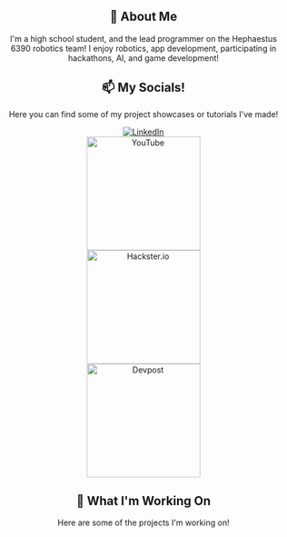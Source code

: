 <div align="center">
    <h2>🚀 About Me</h2>
    <p>I'm a high school student, and the lead programmer on the Hephaestus 6390 robotics team! I enjoy robotics, app development, participating in hackathons, AI, and game development!</p>
</div>

<div align="center">
    <h2>📫 My Socials!</h2>
    <p>Here you can find some of my project showcases or tutorials I've made!</p>
</div>

<div align="center">
    <a href="https://www.linkedin.com/in/mahdi-syed-5997972b6">
        <img src="https://img.shields.io/badge/LinkedIn-0077B5?style=for-the-badge&logo=linkedin&logoColor=white" alt="LinkedIn"/>
    </a>
</div>

<div align="center">
    <a href="http://www.youtube.com/@mahdisyed1682">
        <img src="https://th.bing.com/th/id/OIP.sCtdNjphAin-gugu0MNptAHaEK?rs=1&pid=ImgDetMain" alt="YouTube" width="200"/>
    </a>
</div>

<div align="center">
    <a href="https://www.hackster.io/mahditsyed">
        <img src="https://th.bing.com/th/id/OIP.rP47w6jSB14KJzzxGD3rmwAAAA?rs=1&pid=ImgDetMain" alt="Hackster.io" width="200"/>
    </a>
</div>

<div align="center">
    <a href="https://devpost.com/mahditsyed?ref_content=user-portfolio&ref_feature=portfolio&ref_medium=global-nav">
        <img src="https://www.pngitem.com/pimgs/m/272-2723578_view-project-sign-hd-png-download.png" alt="Devpost" width="200"/>
    </a>
</div>

<div align="center">
    <h2>🔭 What I'm Working On</h2>
    <p>Here are some of the projects I'm working on!</p>
</div>

<!--
**MahditS/MahditS** is a ✨ _special_ ✨ repository because its `README.md` (this file) appears on your GitHub profile.

Here are some ideas to get you started:

- 🔭 I’m currently working on ...
- 🌱 I’m currently learning ...
- 👯 I’m looking to collaborate on ...
- 🤔 I’m looking for help with ...
- 💬 Ask me about ...
- 📫 How to reach me: ...
- 😄 Pronouns: ...
- ⚡ Fun fact: ...
-->
